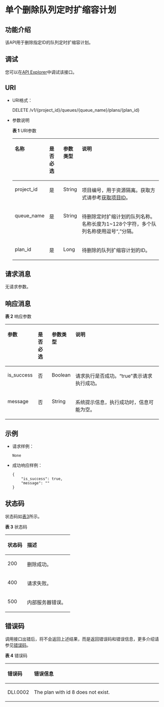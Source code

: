 # 单个删除队列定时扩缩容计划<a name="dli_02_0294"></a>

## 功能介绍<a name="section18998185384911"></a>

该API用于删除指定ID的队列定时扩缩容计划。

## 调试<a name="section556523314214"></a>

您可以在[API Explorer](https://apiexplorer.developer.huaweicloud.com/apiexplorer/doc?product=DLI&api=DeleteQueuePlan)中调试该接口。

## URI<a name="s9e1b8ec5b57c422a942b19835da7d66e"></a>

-   URI格式：

    DELETE  /v1/\{project\_id\}/queues/\{queue\_name\}/plans/\{plan\_id\}

-   参数说明

    **表 1**  URI参数

    <a name="zh-cn_topic_0069077803_table60779388"></a>
    <table><thead align="left"><tr id="zh-cn_topic_0069077803_row61411666"><th class="cellrowborder" valign="top" width="13.900000000000002%" id="mcps1.2.5.1.1"><p id="a420a62a594f9410eaea229ffc8037a61"><a name="a420a62a594f9410eaea229ffc8037a61"></a><a name="a420a62a594f9410eaea229ffc8037a61"></a>名称</p>
    </th>
    <th class="cellrowborder" valign="top" width="10.42%" id="mcps1.2.5.1.2"><p id="zh-cn_topic_0069077803_p873025824211"><a name="zh-cn_topic_0069077803_p873025824211"></a><a name="zh-cn_topic_0069077803_p873025824211"></a>是否必选</p>
    </th>
    <th class="cellrowborder" valign="top" width="10.18%" id="mcps1.2.5.1.3"><p id="p1078120833611"><a name="p1078120833611"></a><a name="p1078120833611"></a>参数类型</p>
    </th>
    <th class="cellrowborder" valign="top" width="65.5%" id="mcps1.2.5.1.4"><p id="a692d3cd97b464aed90ba6d841900a4a5"><a name="a692d3cd97b464aed90ba6d841900a4a5"></a><a name="a692d3cd97b464aed90ba6d841900a4a5"></a>说明</p>
    </th>
    </tr>
    </thead>
    <tbody><tr id="zh-cn_topic_0069077803_row48589216"><td class="cellrowborder" valign="top" width="13.900000000000002%" headers="mcps1.2.5.1.1 "><p id="zh-cn_topic_0069077803_p43412436"><a name="zh-cn_topic_0069077803_p43412436"></a><a name="zh-cn_topic_0069077803_p43412436"></a>project_id</p>
    </td>
    <td class="cellrowborder" valign="top" width="10.42%" headers="mcps1.2.5.1.2 "><p id="zh-cn_topic_0069077803_p26746391"><a name="zh-cn_topic_0069077803_p26746391"></a><a name="zh-cn_topic_0069077803_p26746391"></a>是</p>
    </td>
    <td class="cellrowborder" valign="top" width="10.18%" headers="mcps1.2.5.1.3 "><p id="p5781198183611"><a name="p5781198183611"></a><a name="p5781198183611"></a>String</p>
    </td>
    <td class="cellrowborder" valign="top" width="65.5%" headers="mcps1.2.5.1.4 "><p id="p1310472724012"><a name="p1310472724012"></a><a name="p1310472724012"></a>项目编号，用于资源隔离。获取方式请参考<a href="获取项目ID.md">获取项目ID</a>。</p>
    </td>
    </tr>
    <tr id="row1691519137166"><td class="cellrowborder" valign="top" width="13.900000000000002%" headers="mcps1.2.5.1.1 "><p id="p58451326141618"><a name="p58451326141618"></a><a name="p58451326141618"></a>queue_name</p>
    </td>
    <td class="cellrowborder" valign="top" width="10.42%" headers="mcps1.2.5.1.2 "><p id="p138451726171613"><a name="p138451726171613"></a><a name="p138451726171613"></a>是</p>
    </td>
    <td class="cellrowborder" valign="top" width="10.18%" headers="mcps1.2.5.1.3 "><p id="p12781188193611"><a name="p12781188193611"></a><a name="p12781188193611"></a>String</p>
    </td>
    <td class="cellrowborder" valign="top" width="65.5%" headers="mcps1.2.5.1.4 "><p id="p10845102621613"><a name="p10845102621613"></a><a name="p10845102621613"></a>待删除定时扩缩计划的队列名称。名称长度为1~128个字符，多个队列名称使用逗号“,”分隔。</p>
    </td>
    </tr>
    <tr id="row1567913291203"><td class="cellrowborder" valign="top" width="13.900000000000002%" headers="mcps1.2.5.1.1 "><p id="p9452135532013"><a name="p9452135532013"></a><a name="p9452135532013"></a>plan_id</p>
    </td>
    <td class="cellrowborder" valign="top" width="10.42%" headers="mcps1.2.5.1.2 "><p id="p145216550201"><a name="p145216550201"></a><a name="p145216550201"></a>是</p>
    </td>
    <td class="cellrowborder" valign="top" width="10.18%" headers="mcps1.2.5.1.3 "><p id="p1678288203618"><a name="p1678288203618"></a><a name="p1678288203618"></a>Long</p>
    </td>
    <td class="cellrowborder" valign="top" width="65.5%" headers="mcps1.2.5.1.4 "><p id="p4680152912011"><a name="p4680152912011"></a><a name="p4680152912011"></a>待删除的队列扩缩容计划的ID。</p>
    </td>
    </tr>
    </tbody>
    </table>


## 请求消息<a name="section20458182103"></a>

无请求参数。

## 响应消息<a name="sd1ecb66580054b2ea403be8b2272a2c7"></a>

**表 2**  响应参数

<a name="zh-cn_topic_0069077927_table56638444"></a>
<table><thead align="left"><tr id="zh-cn_topic_0069077927_row48911609"><th class="cellrowborder" valign="top" width="19.79%" id="mcps1.2.5.1.1"><p id="ae076f6b3f1bf463b9cc087fc566253d5"><a name="ae076f6b3f1bf463b9cc087fc566253d5"></a><a name="ae076f6b3f1bf463b9cc087fc566253d5"></a>参数</p>
</th>
<th class="cellrowborder" valign="top" width="9.43%" id="mcps1.2.5.1.2"><p id="p12583123083811"><a name="p12583123083811"></a><a name="p12583123083811"></a>是否必选</p>
</th>
<th class="cellrowborder" valign="top" width="9.9%" id="mcps1.2.5.1.3"><p id="a59685f4525af4d82a623288ff8ccb0f4"><a name="a59685f4525af4d82a623288ff8ccb0f4"></a><a name="a59685f4525af4d82a623288ff8ccb0f4"></a>参数类型</p>
</th>
<th class="cellrowborder" valign="top" width="60.88%" id="mcps1.2.5.1.4"><p id="zh-cn_topic_0069077927_p632718127368"><a name="zh-cn_topic_0069077927_p632718127368"></a><a name="zh-cn_topic_0069077927_p632718127368"></a>说明</p>
</th>
</tr>
</thead>
<tbody><tr id="zh-cn_topic_0069077927_row27919264"><td class="cellrowborder" valign="top" width="19.79%" headers="mcps1.2.5.1.1 "><p id="zh-cn_topic_0069077927_p46867877"><a name="zh-cn_topic_0069077927_p46867877"></a><a name="zh-cn_topic_0069077927_p46867877"></a>is_success</p>
</td>
<td class="cellrowborder" valign="top" width="9.43%" headers="mcps1.2.5.1.2 "><p id="p9584230133817"><a name="p9584230133817"></a><a name="p9584230133817"></a>否</p>
</td>
<td class="cellrowborder" valign="top" width="9.9%" headers="mcps1.2.5.1.3 "><p id="zh-cn_topic_0069077927_p7327597"><a name="zh-cn_topic_0069077927_p7327597"></a><a name="zh-cn_topic_0069077927_p7327597"></a>Boolean</p>
</td>
<td class="cellrowborder" valign="top" width="60.88%" headers="mcps1.2.5.1.4 "><p id="zh-cn_topic_0069077927_p56664447"><a name="zh-cn_topic_0069077927_p56664447"></a><a name="zh-cn_topic_0069077927_p56664447"></a>请求执行是否成功。<span class="parmvalue" id="parmvalue15544115155755"><a name="parmvalue15544115155755"></a><a name="parmvalue15544115155755"></a>“true”</span>表示请求执行成功。</p>
</td>
</tr>
<tr id="zh-cn_topic_0069077927_row40217981"><td class="cellrowborder" valign="top" width="19.79%" headers="mcps1.2.5.1.1 "><p id="zh-cn_topic_0069077927_p36431005"><a name="zh-cn_topic_0069077927_p36431005"></a><a name="zh-cn_topic_0069077927_p36431005"></a>message</p>
</td>
<td class="cellrowborder" valign="top" width="9.43%" headers="mcps1.2.5.1.2 "><p id="p95842301382"><a name="p95842301382"></a><a name="p95842301382"></a>否</p>
</td>
<td class="cellrowborder" valign="top" width="9.9%" headers="mcps1.2.5.1.3 "><p id="zh-cn_topic_0069077927_p49163111"><a name="zh-cn_topic_0069077927_p49163111"></a><a name="zh-cn_topic_0069077927_p49163111"></a>String</p>
</td>
<td class="cellrowborder" valign="top" width="60.88%" headers="mcps1.2.5.1.4 "><p id="a4fa277540d3e42e48cec2027a36ca6bc"><a name="a4fa277540d3e42e48cec2027a36ca6bc"></a><a name="a4fa277540d3e42e48cec2027a36ca6bc"></a>系统提示信息，执行成功时，信息可能为空。</p>
</td>
</tr>
</tbody>
</table>

## 示例<a name="section17446171164041"></a>

-   请求样例：

    ```
    None
    ```

-   成功响应样例：

    ```
    {
        "is_success": true,
        "message": ""
    }
    ```


## 状态码<a name="s1b495ba11cd9411c9ad2ee50103334a7"></a>

状态码如[表3](#t43c1f1c0ba344f4cbcb270953d9cca2a)所示。

**表 3**  状态码

<a name="t43c1f1c0ba344f4cbcb270953d9cca2a"></a>
<table><thead align="left"><tr id="r2ad0f008ce2248a1800a3e8b77226a56"><th class="cellrowborder" valign="top" width="30%" id="mcps1.2.3.1.1"><p id="afa33b7f5b0ac4d008ebcf6493f629b24"><a name="afa33b7f5b0ac4d008ebcf6493f629b24"></a><a name="afa33b7f5b0ac4d008ebcf6493f629b24"></a>状态码</p>
</th>
<th class="cellrowborder" valign="top" width="70%" id="mcps1.2.3.1.2"><p id="af801170b350b4f8ba3b575c7ddb8b13e"><a name="af801170b350b4f8ba3b575c7ddb8b13e"></a><a name="af801170b350b4f8ba3b575c7ddb8b13e"></a>描述</p>
</th>
</tr>
</thead>
<tbody><tr id="r0b449b1d3b8c498ea3e6cce16c80a14c"><td class="cellrowborder" valign="top" width="30%" headers="mcps1.2.3.1.1 "><p id="a8c63a97e3bad402ebaead0bd99cad632"><a name="a8c63a97e3bad402ebaead0bd99cad632"></a><a name="a8c63a97e3bad402ebaead0bd99cad632"></a>200</p>
</td>
<td class="cellrowborder" valign="top" width="70%" headers="mcps1.2.3.1.2 "><p id="p528373855714"><a name="p528373855714"></a><a name="p528373855714"></a>删除成功。</p>
</td>
</tr>
<tr id="row1012873412149"><td class="cellrowborder" valign="top" width="30%" headers="mcps1.2.3.1.1 "><p id="p1912813348145"><a name="p1912813348145"></a><a name="p1912813348145"></a>400</p>
</td>
<td class="cellrowborder" valign="top" width="70%" headers="mcps1.2.3.1.2 "><p id="p154287617445"><a name="p154287617445"></a><a name="p154287617445"></a>请求失败。</p>
</td>
</tr>
<tr id="row667661083918"><td class="cellrowborder" valign="top" width="30%" headers="mcps1.2.3.1.1 "><p id="p10676151014394"><a name="p10676151014394"></a><a name="p10676151014394"></a>500</p>
</td>
<td class="cellrowborder" valign="top" width="70%" headers="mcps1.2.3.1.2 "><p id="p186762101396"><a name="p186762101396"></a><a name="p186762101396"></a>内部服务器错误。</p>
</td>
</tr>
</tbody>
</table>

## 错误码<a name="section13596141025715"></a>

调用接口出错后，将不会返回上述结果，而是返回错误码和错误信息，更多介绍请参见[错误码](错误码.md)。

**表 4**  错误码

<a name="dli_02_0225_table847819307387"></a>
<table><thead align="left"><tr id="dli_02_0225_row2479163016383"><th class="cellrowborder" valign="top" width="14.299999999999999%" id="mcps1.2.3.1.1"><p id="dli_02_0225_p114796309389"><a name="dli_02_0225_p114796309389"></a><a name="dli_02_0225_p114796309389"></a>错误码</p>
</th>
<th class="cellrowborder" valign="top" width="85.7%" id="mcps1.2.3.1.2"><p id="dli_02_0225_p1647973053817"><a name="dli_02_0225_p1647973053817"></a><a name="dli_02_0225_p1647973053817"></a>错误信息</p>
</th>
</tr>
</thead>
<tbody><tr id="dli_02_0225_row1047920308387"><td class="cellrowborder" valign="top" width="14.299999999999999%" headers="mcps1.2.3.1.1 "><p id="p15201549154516"><a name="p15201549154516"></a><a name="p15201549154516"></a>DLI.0002</p>
</td>
<td class="cellrowborder" valign="top" width="85.7%" headers="mcps1.2.3.1.2 "><p id="p3450384467"><a name="p3450384467"></a><a name="p3450384467"></a>The plan with id 8 does not exist.</p>
</td>
</tr>
</tbody>
</table>

